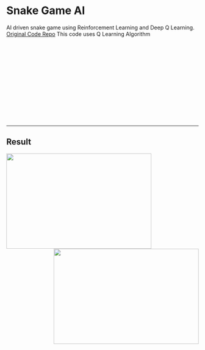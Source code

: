 # Snake Game AI 
AI driven snake game using Reinforcement Learning and Deep Q Learning.<br>
[Original Code Repo](https://github.com/vedantgoswami/SnakeGameAI.git)
This code uses Q Learning Algorithm

<br><br><br><br><br><br><br><br><br><br><br><br>
<hr />
<p>
  <h2>Result</h2>
<img src="https://github.com/vedantgoswami/SnakeGameAI/blob/main/Images/new.gif" width=380px height=250px align='left'>
<img src="https://github.com/vedantgoswami/SnakeGameAI/blob/main/Images/Animation.gif" width=380px height=250px align='right'>
<br><br><br><br><br><br><br><br><br><br><br>
<p style="font-size:25px">
<pre>              <b> Initial Epochs</b>                                           <b>After 100<sup>th</sup> Epochs</b></pre>
</p>
